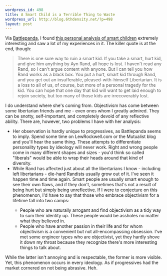 ```yaml
--- 
wordpress_id: 498
title: A Smart Child is a Terrible Thing to Waste
wordpress_url: http://blog.6thdensity.net/?p=498
layout: post
---
```

Via <a href="http://battlepanda.blogspot.com/2006/08/how-to-ruin-smart-kid.html">Battlepanda</a>, I found <a href="http://fromthearchives.blogspot.com/2006/08/in-case-i-missed-anyone-last-week.html">this personal analysis of smart children</a> extremely interesting and saw a lot of my experiences in it. The killer quote is at the end, though:
<blockquote>There is one sure way to ruin a smart kid. If you take a smart, hurt kid, and give him anything by Ayn Rand, all hope is lost. I haven't read any Rand, so I can't argue content with anyone. But I can tell you how Rand works as a black box. You put a hurt, smart kid through Rand, and you get out an insufferable, pleased-with-himself Libertarian. It is a loss to all of us, of course, but more of a personal tragedy for the kid. You can hope that one day that kid will want to get laid enough to rejoin society, but too many of those kids are irrecoverably lost.</blockquote>
I do understand where she's coming from. Objectivism has come between some libertarian friends and me - even ones whom I greatly admired. They can be snotty, self-important, and completely devoid of any reflective ability. There are, however, two problems I have with her analysis:
<ul>
	<li>Her observation is hardly unique to progressives, as Battlepanda seems to imply. Spend some time on LewRockwell.com or the Mutualist blog and you'll hear the same thing. These attempts to differentiate personality types by ideology will never work. Right and wrong people come in many different shapes and sizes - you'd think so called "liberals" would be able to wrap their heads around that kind of diversity.</li>
	<li>While Rand has affected just about all the libertarians I know - including left libertarians - die-hard Randists usually grow out of it. I've seen it happen time and time again. Smart people are usually smart enough to see their own flaws, and if they don't, sometimes that's not a result of being hurt but simply being unreflective. If I were to conjecture on this phenomenon, I'd have to say that those who embrace objectivism for a lifetime fall into two camps:</li>
<ul>
	<li>People who are naturally arrogant and find objectivism as a tidy way to sum their identity up. These people would be assholes no matter what they believed in.</li>
	<li>People who have another passion in their life and for whom objectivism is a convenient but not all-encompassing obsession. I've met some engineer types who are objectivist, yet they hardly shove it down my throat because they recognize there's more interesting things to talk about.</li>
</ul>
</ul>
While the latter isn't annoying and is respectable, the former is more visible. Yet, this phenomenon occurs in every ideology. As if progressives had the market cornered on not being abrasive. Heh.
